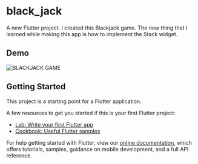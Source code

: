 # black_jack

A new Flutter project. I created this Blackjack game. The new thing that I learned while making this app is how to implement the Stack widget.

## Demo
![BLACKJACK GAME](https://user-images.githubusercontent.com/81378260/155659556-9da8ee20-67b1-4807-ae21-63534c92cde7.png)


## Getting Started

This project is a starting point for a Flutter application.

A few resources to get you started if this is your first Flutter project:

- [Lab: Write your first Flutter app](https://flutter.dev/docs/get-started/codelab)
- [Cookbook: Useful Flutter samples](https://flutter.dev/docs/cookbook)

For help getting started with Flutter, view our
[online documentation](https://flutter.dev/docs), which offers tutorials,
samples, guidance on mobile development, and a full API reference.
